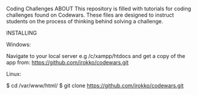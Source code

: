 Coding Challenges
ABOUT This repository is filled with tutorials for coding challenges found on Codewars. These files are designed to instruct students on the process of thinking behind solving a challenge.

INSTALLING

Windows:

Navigate to your local server e.g /c/xampp/htdocs and get a copy of the app from: https://github.com/irokko/codewars.git

Linux:

$ cd /var/www/html/
$ git clone https://github.com/irokko/codewars.git
